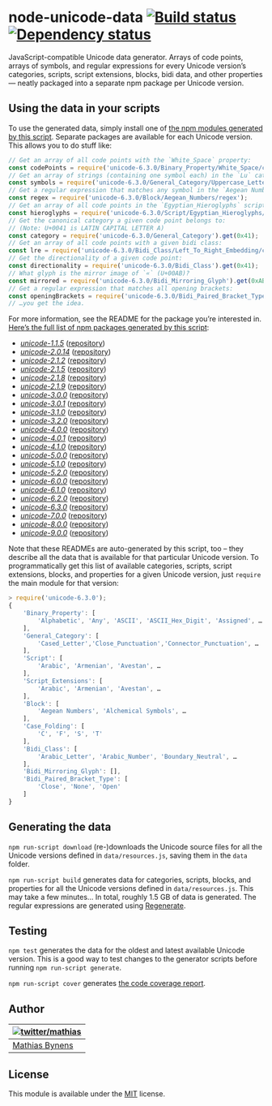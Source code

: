 # node-unicode-data [![Build status](https://travis-ci.org/mathiasbynens/node-unicode-data.svg?branch=master)](https://travis-ci.org/mathiasbynens/node-unicode-data) [![Dependency status](https://gemnasium.com/mathiasbynens/node-unicode-data.svg)](https://gemnasium.com/mathiasbynens/node-unicode-data)

JavaScript-compatible Unicode data generator. Arrays of code points, arrays of symbols, and regular expressions for every Unicode version’s categories, scripts, script extensions, blocks, bidi data, and other properties — neatly packaged into a separate npm package per Unicode version.

## Using the data in your scripts

To use the generated data, simply install one of [the npm modules generated by this script](https://npmjs.org/browse/keyword/unicode-data). Separate packages are available for each Unicode version. This allows you to do stuff like:

```js
// Get an array of all code points with the `White_Space` property:
const codePoints = require('unicode-6.3.0/Binary_Property/White_Space/code-points');
// Get an array of strings (containing one symbol each) in the `Lu` category:
const symbols = require('unicode-6.3.0/General_Category/Uppercase_Letter/symbols');
// Get a regular expression that matches any symbol in the `Aegean Numbers` block:
const regex = require('unicode-6.3.0/Block/Aegean_Numbers/regex');
// Get an array of all code points in the `Egyptian_Hieroglyphs` script:
const hieroglyphs = require('unicode-6.3.0/Script/Egyptian_Hieroglyphs/code-points');
// Get the canonical category a given code point belongs to:
// (Note: U+0041 is LATIN CAPITAL LETTER A)
const category = require('unicode-6.3.0/General_Category').get(0x41);
// Get an array of all code points with a given bidi class:
const lre = require('unicode-6.3.0/Bidi_Class/Left_To_Right_Embedding/code-points');
// Get the directionality of a given code point:
const directionality = require('unicode-6.3.0/Bidi_Class').get(0x41);
// What glyph is the mirror image of `«` (U+00AB)?
const mirrored = require('unicode-6.3.0/Bidi_Mirroring_Glyph').get(0xAB);
// Get a regular expression that matches all opening brackets:
const openingBrackets = require('unicode-6.3.0/Bidi_Paired_Bracket_Type/Open/regex');
// …you get the idea.
```

For more information, see the README for the package you’re interested in. [Here’s the full list of npm packages generated by this script](https://npmjs.org/browse/keyword/unicode-data):

* [_unicode-1.1.5_](https://npmjs.org/package/unicode-1.1.5#readme) ([repository](https://github.com/mathiasbynens/unicode-1.1.5#readme))
* [_unicode-2.0.14_](https://npmjs.org/package/unicode-2.0.14#readme) ([repository](https://github.com/mathiasbynens/unicode-2.0.14#readme))
* [_unicode-2.1.2_](https://npmjs.org/package/unicode-2.1.2#readme) ([repository](https://github.com/mathiasbynens/unicode-2.1.2#readme))
* [_unicode-2.1.5_](https://npmjs.org/package/unicode-2.1.5#readme) ([repository](https://github.com/mathiasbynens/unicode-2.1.5#readme))
* [_unicode-2.1.8_](https://npmjs.org/package/unicode-2.1.8#readme) ([repository](https://github.com/mathiasbynens/unicode-2.1.8#readme))
* [_unicode-2.1.9_](https://npmjs.org/package/unicode-2.1.9#readme) ([repository](https://github.com/mathiasbynens/unicode-2.1.9#readme))
* [_unicode-3.0.0_](https://npmjs.org/package/unicode-3.0.0#readme) ([repository](https://github.com/mathiasbynens/unicode-3.0.0#readme))
* [_unicode-3.0.1_](https://npmjs.org/package/unicode-3.0.1#readme) ([repository](https://github.com/mathiasbynens/unicode-3.0.1#readme))
* [_unicode-3.1.0_](https://npmjs.org/package/unicode-3.1.0#readme) ([repository](https://github.com/mathiasbynens/unicode-3.1.0#readme))
* [_unicode-3.2.0_](https://npmjs.org/package/unicode-3.2.0#readme) ([repository](https://github.com/mathiasbynens/unicode-3.2.0#readme))
* [_unicode-4.0.0_](https://npmjs.org/package/unicode-4.0.0#readme) ([repository](https://github.com/mathiasbynens/unicode-4.0.0#readme))
* [_unicode-4.0.1_](https://npmjs.org/package/unicode-4.0.1#readme) ([repository](https://github.com/mathiasbynens/unicode-4.0.1#readme))
* [_unicode-4.1.0_](https://npmjs.org/package/unicode-4.1.0#readme) ([repository](https://github.com/mathiasbynens/unicode-4.1.0#readme))
* [_unicode-5.0.0_](https://npmjs.org/package/unicode-5.0.0#readme) ([repository](https://github.com/mathiasbynens/unicode-5.0.0#readme))
* [_unicode-5.1.0_](https://npmjs.org/package/unicode-5.1.0#readme) ([repository](https://github.com/mathiasbynens/unicode-5.1.0#readme))
* [_unicode-5.2.0_](https://npmjs.org/package/unicode-5.2.0#readme) ([repository](https://github.com/mathiasbynens/unicode-5.2.0#readme))
* [_unicode-6.0.0_](https://npmjs.org/package/unicode-6.0.0#readme) ([repository](https://github.com/mathiasbynens/unicode-6.0.0#readme))
* [_unicode-6.1.0_](https://npmjs.org/package/unicode-6.1.0#readme) ([repository](https://github.com/mathiasbynens/unicode-6.1.0#readme))
* [_unicode-6.2.0_](https://npmjs.org/package/unicode-6.2.0#readme) ([repository](https://github.com/mathiasbynens/unicode-6.2.0#readme))
* [_unicode-6.3.0_](https://npmjs.org/package/unicode-6.3.0#readme) ([repository](https://github.com/mathiasbynens/unicode-6.3.0#readme))
* [_unicode-7.0.0_](https://npmjs.org/package/unicode-7.0.0#readme) ([repository](https://github.com/mathiasbynens/unicode-7.0.0#readme))
* [_unicode-8.0.0_](https://npmjs.org/package/unicode-8.0.0#readme) ([repository](https://github.com/mathiasbynens/unicode-8.0.0#readme))
* [_unicode-9.0.0_](https://npmjs.org/package/unicode-9.0.0#readme) ([repository](https://github.com/mathiasbynens/unicode-9.0.0#readme))

Note that these READMEs are auto-generated by this script, too – they describe all the data that is available for that particular Unicode version. To programmatically get this list of available categories, scripts, script extensions, blocks, and properties for a given Unicode version, just `require` the main module for that version:

```js
> require('unicode-6.3.0');
{
	'Binary_Property': [
		'Alphabetic', 'Any', 'ASCII', 'ASCII_Hex_Digit', 'Assigned', …
	],
	'General_Category': [
		'Cased_Letter','Close_Punctuation','Connector_Punctuation', …
	],
	'Script': [
		'Arabic', 'Armenian', 'Avestan', …
	],
	'Script_Extensions': [
		'Arabic', 'Armenian', 'Avestan', …
	],
	'Block': [
		'Aegean Numbers', 'Alchemical Symbols', …
	],
	'Case_Folding': [
		'C', 'F', 'S', 'T'
	],
	'Bidi_Class': [
		'Arabic_Letter', 'Arabic_Number', 'Boundary_Neutral', …
	],
	'Bidi_Mirroring_Glyph': [],
	'Bidi_Paired_Bracket_Type': [
		'Close', 'None', 'Open'
	]
}
```

## Generating the data

`npm run-script download` (re-)downloads the Unicode source files for all the Unicode versions defined in `data/resources.js`, saving them in the `data` folder.

`npm run-script build` generates data for categories, scripts, blocks, and properties for all the Unicode versions defined in `data/resources.js`. This may take a few minutes… In total, roughly 1.5 GB of data is generated. The regular expressions are generated using [Regenerate](https://mths.be/regenerate).

## Testing

`npm test` generates the data for the oldest and latest available Unicode version. This is a good way to test changes to the generator scripts before running `npm run-script generate`.

`npm run-script cover` generates [the code coverage report](http://rawgithub.com/mathiasbynens/node-unicode-data/master/coverage/index.html).

## Author

| [![twitter/mathias](https://gravatar.com/avatar/24e08a9ea84deb17ae121074d0f17125?s=70)](https://twitter.com/mathias "Follow @mathias on Twitter") |
|---|
| [Mathias Bynens](https://mathiasbynens.be/) |

## License

This module is available under the [MIT](https://mths.be/mit) license.
